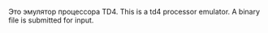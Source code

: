Это эмулятор процессора TD4. 
This is a td4 processor emulator. A binary file is submitted for input.
